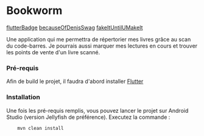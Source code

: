 # Bookworm

[flutterBadge](https://forthebadge.com/images/badges/made-with-flutter.svg) [becauseOfDenisSwag](https://forthebadge.com/images/badges/built-with-swag.svg)  [fakeItUntilUMakeIt](https://forthebadge.com/images/badges/its-not-a-lie-if-you-believe-it.svg)

Une application qui me permettra de répertorier mes livres grâce au scan du code-barres. Je pourrais aussi marquer mes lectures en cours et trouver les points de vente d'un livre scanné.


### Pré-requis

Afin de build le projet, il faudra d'abord installer [Flutter](https://docs.flutter.dev/get-started/install)

### Installation
Une fois les pré-requis remplis, vous pouvez lancer le projet sur Android Studio (version Jellyfish de préférence).
Executez la commande :
  ```maven
      mvn clean install
  ```  


